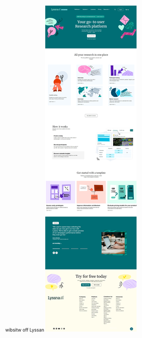 wibsitw off Lyssan
![image alt](https://github.com/Huzaifa-the-programmer/Lyssna/blob/9d577954605aa046affb26e9d4986c255b3f9ba2/Lyssan.jpeg)
